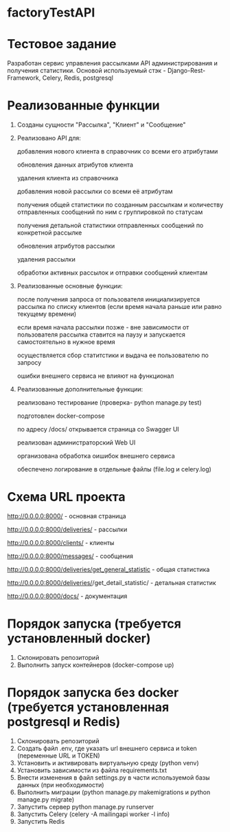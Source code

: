# factoryTestAPI
# Тестовое задание 
Разработан сервис управления рассылками API администрирования и получения статистики.
Основой используемый стэк - Django-Rest-Framework, Celery, Redis, postgresql
# **Реализованные функции**
1. Созданы сущности "Рассылка", "Клиент" и "Сообщение"
2. Реализовано API для:

    добавления нового клиента в справочник со всеми его атрибутами

    обновления данных атрибутов клиента

    удаления клиента из справочника

    добавления новой рассылки со всеми её атрибутам

    получения общей статистики по созданным рассылкам и количеству отправленных сообщений по ним с группировкой по статусам
    
    получения детальной статистики отправленных сообщений по конкретной рассылке
    
    обновления атрибутов рассылки
    
    удаления рассылки
    
    обработки активных рассылок и отправки сообщений клиентам
    
3. Реализованные основные функции:

    после  получения запроса от пользователя инициализируется рассылка по списку клиентов (если время начала раньше или равно текущему времени)
    
    если время начала рассылки позже - вне зависимости от пользователя рассылка ставится на паузу и запускается самостоятельно в нужное время
    
    осуществляется сбор статитстики и выдача ее пользователю по запросу
    
    ошибки внешнего сервиса не влияют на функционал
  
4. Реализованные дополнительные функции:

    реализовано тестирование (проверка- python manage.py test)
    
    подготовлен docker-compose
    
    по адресу /docs/ открывается страница со Swagger UI
    
    реализован администраторский Web UI
    
    организована обработка оишибок внешнего сервиса
    
    обеспечено логирование в отдельные файлы (file.log и celery.log)
    
# Схема URL проекта
http://0.0.0.0:8000/ - основная страница

http://0.0.0.0:8000/deliveries/ - рассылки

http://0.0.0.0:8000/clients/ - клиенты

http://0.0.0.0:8000/messages/ - сообщения

http://0.0.0.0:8000/deliveries/get_general_statistic - общая статистика

http://0.0.0.0:8000/deliveries/<pk>/get_detail_statistic/ - детальная статистик

http://0.0.0.0:8000/docs/ - документация

    
# Порядок запуска (требуется установленный docker)
1. Склонировать репозиторий
2. Выполнить запуск контейнеров (docker-compose up)

# Порядок запуска без docker (требуется установленная postgresql и Redis)
1. Склонировать репозиторий
2. Создать файл .env, где указать url внешнего сервиса и token (переменные URL и TOKEN)
3. Установить и активировать виртуальную среду (python venv)
4. Установить зависимости из файла requirements.txt
5. Внести изменения в файл settings.py в части используемой базы данных (при необходимости)
6. Выполнить миграции (python manage.py makemigrations и python manage.py migrate)
7. Запустить сервер python manage.py runserver
8. Запустить Celery (celery -A mailingapi worker -l info)
9. Запустить Redis

